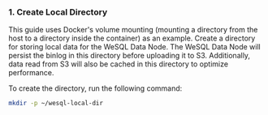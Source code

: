 ### 1. Create Local Directory

This guide uses Docker's volume mounting (mounting a directory from the host to a directory inside the container) as an example. Create a directory for storing local data for the WeSQL Data Node. The WeSQL Data Node will persist the binlog in this directory before uploading it to S3. Additionally, data read from S3 will also be cached in this directory to optimize performance.

To create the directory, run the following command:

```bash
mkdir -p ~/wesql-local-dir
```